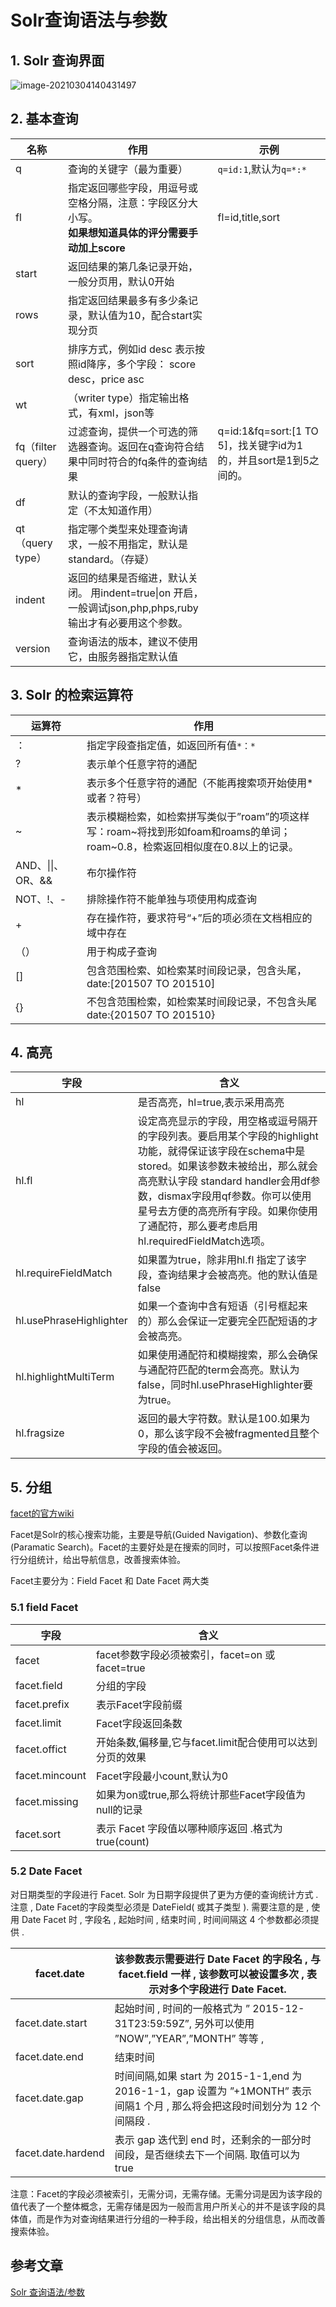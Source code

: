 # Solr查询语法与参数

## 1. Solr 查询界面

![image-20210304140431497](https://abelsun-1256449468.cos.ap-beijing.myqcloud.com/image/image-20210304140431497.png)

## 2. 基本查询

| 名称               | 作用                                                         | 示例                                                         |
| ------------------ | ------------------------------------------------------------ | ------------------------------------------------------------ |
| q                  | 查询的关键字（最为重要）                                     | `q=id:1`,默认为`q=*:*`                                       |
| fl                 | 指定返回哪些字段，用逗号或空格分隔，注意：字段区分大小写。<br />**如果想知道具体的评分需要手动加上score** | fl=id,title,sort                                             |
| start              | 返回结果的第几条记录开始，一般分页用，默认0开始              |                                                              |
| rows               | 指定返回结果最多有多少条记录，默认值为10，配合start实现分页  |                                                              |
| sort               | 排序方式，例如id desc 表示按照id降序，多个字段： score desc，price asc |                                                              |
| wt                 | （writer type）指定输出格式，有xml，json等                   |                                                              |
| fq（filter query） | 过滤查询，提供一个可选的筛选器查询。返回在q查询符合结果中同时符合的fq条件的查询结果 | q=id:1&fq=sort:[1 TO 5]，找关键字id为1 的，并且sort是1到5之间的。 |
| df                 | 默认的查询字段，一般默认指定（不太知道作用）                 |                                                              |
| qt（query type）   | 指定哪个类型来处理查询请求，一般不用指定，默认是standard。（存疑） |                                                              |
| indent             | 返回的结果是否缩进，默认关闭。 用indent=true\|on 开启，一般调试json,php,phps,ruby输出才有必要用这个参数。 |                                                              |
| version            | 查询语法的版本，建议不使用它，由服务器指定默认值             |                                                              |

## 3. Solr 的检索运算符

| 运算符            | 作用                                                         |
| ----------------- | ------------------------------------------------------------ |
| ：                | 指定字段查指定值，如返回所有值`*：*`                         |
| ?                 | 表示单个任意字符的通配                                       |
| *                 | 表示多个任意字符的通配（不能再搜索项开始使用* 或者？符号）   |
| ~                 | 表示模糊检索，如检索拼写类似于”roam”的项这样写：roam~将找到形如foam和roams的单词；roam~0.8，检索返回相似度在0.8以上的记录。 |
| AND、\|\|、OR、&& | 布尔操作符                                                   |
| NOT、!、-         | 排除操作符不能单独与项使用构成查询                           |
| +                 | 存在操作符，要求符号“+”后的项必须在文档相应的域中存在        |
| （）              | 用于构成子查询                                               |
| []                | 包含范围检索、如检索某时间段记录，包含头尾，date:[201507 TO 201510] |
| {}                | 不包含范围检索，如检索某时间段记录，不包含头尾date:{201507 TO 201510} |

## 4. 高亮

| 字段                    | 含义                                                         |
| ----------------------- | ------------------------------------------------------------ |
| hl                      | 是否高亮，hl=true,表示采用高亮                               |
| hl.fl                   | 设定高亮显示的字段，用空格或逗号隔开的字段列表。要启用某个字段的highlight功能，就得保证该字段在schema中是stored。如果该参数未被给出，那么就会高亮默认字段 standard handler会用df参数，dismax字段用qf参数。你可以使用星号去方便的高亮所有字段。如果你使用了通配符，那么要考虑启用hl.requiredFieldMatch选项。 |
| hl.requireFieldMatch    | 如果置为true，除非用hl.fl 指定了该字段，查询结果才会被高亮。他的默认值是false |
| hl.usePhraseHighlighter | 如果一个查询中含有短语（引号框起来的）那么会保证一定要完全匹配短语的才会被高亮。 |
| hl.highlightMultiTerm   | 如果使用通配符和模糊搜索，那么会确保与通配符匹配的term会高亮。默认为false，同时hl.usePhraseHighlighter要为true。 |
| hl.fragsize             | 返回的最大字符数。默认是100.如果为0，那么该字段不会被fragmented且整个字段的值会被返回。 |

## 5. 分组

[facet的官方wiki](http://wiki.apache.org/solr/SimpleFacetParameters#Facet_Fields_and_Facet_Queries)

Facet是Solr的核心搜索功能，主要是导航(Guided Navigation)、参数化查询(Paramatic Search)。Facet的主要好处是在搜索的同时，可以按照Facet条件进行分组统计，给出导航信息，改善搜索体验。

Facet主要分为：Field Facet 和 Date Facet 两大类

### 5.1 field Facet

| 字段           | 含义                                                      |
| -------------- | --------------------------------------------------------- |
| facet          | facet参数字段必须被索引，facet=on 或 facet=true           |
| facet.field    | 分组的字段                                                |
| facet.prefix   | 表示Facet字段前缀                                         |
| facet.limit    | Facet字段返回条数                                         |
| facet.offict   | 开始条数,偏移量,它与facet.limit配合使用可以达到分页的效果 |
| facet.mincount | Facet字段最小count,默认为0                                |
| facet.missing  | 如果为on或true,那么将统计那些Facet字段值为null的记录      |
| facet.sort     | 表示 Facet 字段值以哪种顺序返回 .格式为 true(count)       |

### 5.2 Date Facet

对日期类型的字段进行 Facet. Solr 为日期字段提供了更为方便的查询统计方式 .注意 , Date Facet的字段类型必须是 DateField( 或其子类型 ). 需要注意的是 , 使用 Date Facet 时 , 字段名 , 起始时间 , 结束时间 , 时间间隔这 4 个参数都必须提供 .

| facet.date         | 该参数表示需要进行 Date Facet 的字段名 , 与 facet.field 一样 , 该参数可以被设置多次 , 表示对多个字段进行 Date Facet. |
| ------------------ | ------------------------------------------------------------ |
| facet.date.start   | 起始时间 , 时间的一般格式为 ” 2015-12-31T23:59:59Z”, 另外可以使用 ”NOW”,”YEAR”,”MONTH” 等等 , |
| facet.date.end     | 结束时间                                                     |
| facet.date.gap     | 时间间隔,如果 start 为 2015-1-1,end 为 2016-1-1，gap 设置为 ”+1MONTH” 表示间隔1 个月 , 那么将会把这段时间划分为 12 个间隔段 . |
| facet.date.hardend | 表示 gap 迭代到 end 时，还剩余的一部分时间段，是否继续去下一个间隔. 取值可以为 true |

注意：Facet的字段必须被索引，无需分词，无需存储。无需分词是因为该字段的值代表了一个整体概念，无需存储是因为一般而言用户所关心的并不是该字段的具体值，而是作为对查询结果进行分组的一种手段，给出相关的分组信息，从而改善搜索体验。

## 参考文章

[Solr 查询语法/参数](https://www.cnblogs.com/shaosks/p/8042867.html)
